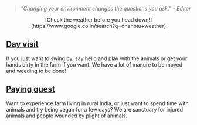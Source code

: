 <!--

Title: Participate

-->
> <center><i>“Changing your environment changes the questions you ask.” - Editor</i></center>

<!--
<div class="youtube-player" data-id="dJL3PWM6Dng"></div>
-->
<center>
[Check the weather before you head down!](https://www.google.co.in/search?q=dhanotu+weather)
</center>

[Day visit](/?p=directions)
--
If you just want to swing by, say hello and play with the animals or get your hands dirty in the farm if you want. We have a lot of manure to be moved and weeding to be done!

[Paying guest](/?p=farmstay)
--
Want to experience farm living in rural India, or just want to spend time with animals and try being vegan for a few days? We are sanctuary for injured animals and people wounded by plight of animals.

